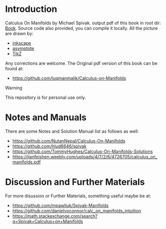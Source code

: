 # Introduction
Calculus On Manifolds by Michael Spivak. output pdf of this book in root dir: [Book](Calculus_On_Manifolds.pdf). Source code also provided, you can compile it locally. 
All the picture are drawn by:
* [inkscape](https://inkscape.org/)
* [asymptote](https://asymptote.sourceforge.io/)
* [TikZ](https://tikz.dev/)

Any corrections are welcome. The Original pdf version of this book can be found at:
* https://github.com/luqmanmalik/Calculus-on-Manifolds

> [!WARNING]
> This repository is for personal use only.


# Notes and Manuals
There are some Notes and Solution Manual list as follows as well:

* https://github.com/NutanNepal/Calculus-On-Manifolds
* https://github.com/hlud6646/spivak
* https://github.com/TommyHughes/Calculus-On-Manifolds-Solutions
* https://jianfeishen.weebly.com/uploads/4/7/2/6/4726705/calculus_on_manifolds.pdf

# Discussion and Further Materials
For more disussion or Further Materials, something useful maybe be at: 
* https://github.com/mpawliuk/Spivak-Manifolds
* https://github.com/danielvoconnor/calc_on_manifolds_intuition
* https://math.stackexchange.com/search?q=Spivak+Calculus+on+Manifolds
